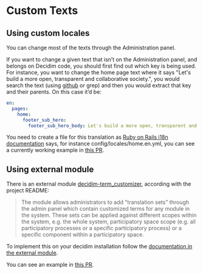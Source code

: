 # Custom Texts

## Using custom locales

You can change most of the texts through the Administration panel.

If you want to change a given text that isn’t on the Administration panel, and belongs on Decidim code, you should first find out which key is being used. For instance, you want to change the home page text where it says "Let's build a more open, transparent and collaborative society.", you would search the text (using [github](https://github.com/decidim/decidim/search?utf8=%E2%9C%93&q=%22Let%27s+build+a+more+open%2C+transparent+and+collaborative+society.%22&type= ) or grep) and then you would extract that key and their parents. On this case it’d be:

```yml
en:
  pages:
    home:
      footer_sub_hero:
        footer_sub_hero_body: Let's build a more open, transparent and collaborative society.<br /> Join, participate and decide.
```

You need to create a file for this translation as [Ruby on Rails i18n documentation](http://guides.rubyonrails.org/i18n.html) says, for instance config/locales/home.en.yml, you can see a currently working example in [this PR](https://github.com/AjuntamentdeBarcelona/decidim-barcelona/pull/206).

## Using external module

There is an external module [decidim-term_customizer](https://github.com/mainio/decidim-module-term_customizer), according with the project README:

> The module allows administrators to add "translation sets" through the admin panel which contain customized terms for any module in the system. These sets can be applied against different scopes within the system, e.g. the whole system, participatory space scope (e.g. all participatory processes or a specific participatory process) or a specific component within a participatory space.

To implement this on your decidim installation follow the [documentation in the external module](https://github.com/mainio/decidim-module-term_customizer/blob/master/README.md).

You can see an example in [this PR](https://github.com/decidim/metadecidim/pull/38).

